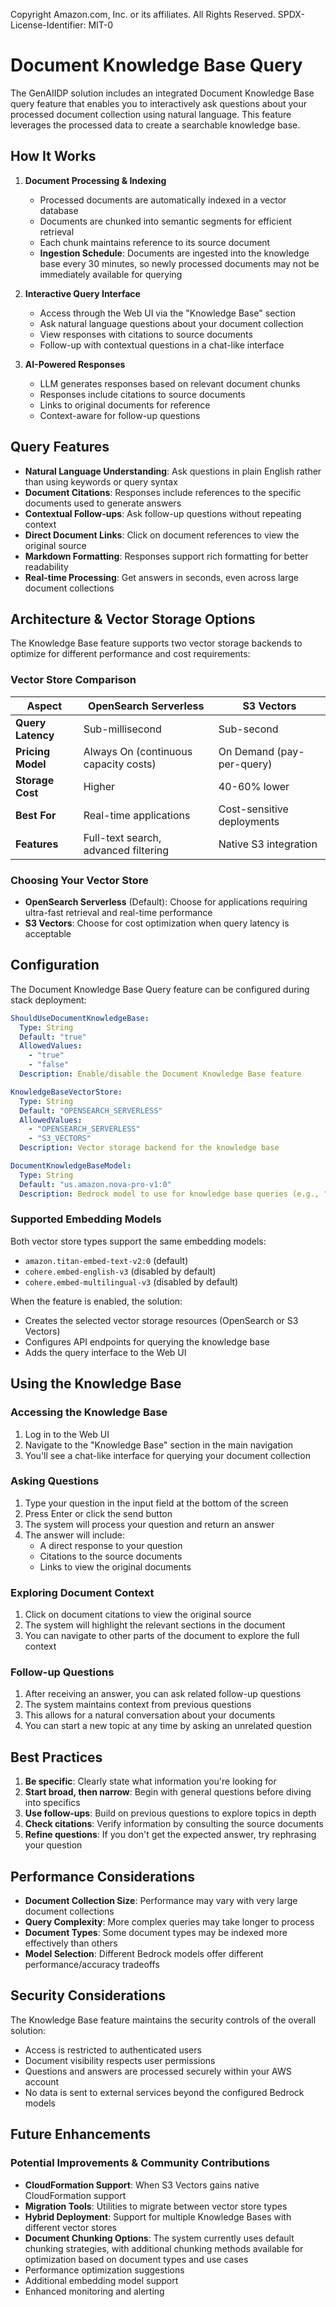 Copyright Amazon.com, Inc. or its affiliates. All Rights Reserved.
SPDX-License-Identifier: MIT-0

# Document Knowledge Base Query

The GenAIIDP solution includes an integrated Document Knowledge Base query feature that enables you to interactively ask questions about your processed document collection using natural language. This feature leverages the processed data to create a searchable knowledge base.

## How It Works

1. **Document Processing & Indexing**
   - Processed documents are automatically indexed in a vector database
   - Documents are chunked into semantic segments for efficient retrieval
   - Each chunk maintains reference to its source document
   - **Ingestion Schedule**: Documents are ingested into the knowledge base every 30 minutes, so newly processed documents may not be immediately available for querying

2. **Interactive Query Interface**
   - Access through the Web UI via the "Knowledge Base" section
   - Ask natural language questions about your document collection
   - View responses with citations to source documents
   - Follow-up with contextual questions in a chat-like interface

3. **AI-Powered Responses**
   - LLM generates responses based on relevant document chunks
   - Responses include citations to source documents
   - Links to original documents for reference
   - Context-aware for follow-up questions

## Query Features

- **Natural Language Understanding**: Ask questions in plain English rather than using keywords or query syntax
- **Document Citations**: Responses include references to the specific documents used to generate answers
- **Contextual Follow-ups**: Ask follow-up questions without repeating context
- **Direct Document Links**: Click on document references to view the original source
- **Markdown Formatting**: Responses support rich formatting for better readability
- **Real-time Processing**: Get answers in seconds, even across large document collections

## Architecture & Vector Storage Options

The Knowledge Base feature supports two vector storage backends to optimize for different performance and cost requirements:

### Vector Store Comparison

| Aspect | OpenSearch Serverless | S3 Vectors |
|--------|----------------------|------------|
| **Query Latency** | Sub-millisecond | Sub-second |
| **Pricing Model** | Always On (continuous capacity costs) | On Demand (pay-per-query) |
| **Storage Cost** | Higher | 40-60% lower |
| **Best For** | Real-time applications | Cost-sensitive deployments |
| **Features** | Full-text search, advanced filtering | Native S3 integration |

### Choosing Your Vector Store

- **OpenSearch Serverless** (Default): Choose for applications requiring ultra-fast retrieval and real-time performance
- **S3 Vectors**: Choose for cost optimization when query latency is acceptable

## Configuration

The Document Knowledge Base Query feature can be configured during stack deployment:

```yaml
ShouldUseDocumentKnowledgeBase:
  Type: String
  Default: "true"
  AllowedValues:
    - "true"
    - "false"
  Description: Enable/disable the Document Knowledge Base feature

KnowledgeBaseVectorStore:
  Type: String
  Default: "OPENSEARCH_SERVERLESS"
  AllowedValues:
    - "OPENSEARCH_SERVERLESS"
    - "S3_VECTORS"
  Description: Vector storage backend for the knowledge base

DocumentKnowledgeBaseModel:
  Type: String
  Default: "us.amazon.nova-pro-v1:0"
  Description: Bedrock model to use for knowledge base queries (e.g., "us.anthropic.claude-3-7-sonnet-20250219-v1:0")
```

### Supported Embedding Models

Both vector store types support the same embedding models:
- `amazon.titan-embed-text-v2:0` (default)
- `cohere.embed-english-v3`  (disabled by default)
- `cohere.embed-multilingual-v3` (disabled by default)

When the feature is enabled, the solution:
- Creates the selected vector storage resources (OpenSearch or S3 Vectors)
- Configures API endpoints for querying the knowledge base
- Adds the query interface to the Web UI

## Using the Knowledge Base

### Accessing the Knowledge Base

1. Log in to the Web UI
2. Navigate to the "Knowledge Base" section in the main navigation
3. You'll see a chat-like interface for querying your document collection

### Asking Questions

1. Type your question in the input field at the bottom of the screen
2. Press Enter or click the send button
3. The system will process your question and return an answer
4. The answer will include:
   - A direct response to your question
   - Citations to the source documents
   - Links to view the original documents

### Exploring Document Context

1. Click on document citations to view the original source
2. The system will highlight the relevant sections in the document
3. You can navigate to other parts of the document to explore the full context

### Follow-up Questions

1. After receiving an answer, you can ask related follow-up questions
2. The system maintains context from previous questions
3. This allows for a natural conversation about your documents
4. You can start a new topic at any time by asking an unrelated question

## Best Practices

1. **Be specific**: Clearly state what information you're looking for
2. **Start broad, then narrow**: Begin with general questions before diving into specifics
3. **Use follow-ups**: Build on previous questions to explore topics in depth
4. **Check citations**: Verify information by consulting the source documents
5. **Refine questions**: If you don't get the expected answer, try rephrasing your question

## Performance Considerations

- **Document Collection Size**: Performance may vary with very large document collections
- **Query Complexity**: More complex queries may take longer to process
- **Document Types**: Some document types may be indexed more effectively than others
- **Model Selection**: Different Bedrock models offer different performance/accuracy tradeoffs

## Security Considerations

The Knowledge Base feature maintains the security controls of the overall solution:

- Access is restricted to authenticated users
- Document visibility respects user permissions
- Questions and answers are processed securely within your AWS account
- No data is sent to external services beyond the configured Bedrock models

## Future Enhancements

### Potential Improvements & Community Contributions
- **CloudFormation Support**: When S3 Vectors gains native CloudFormation support
- **Migration Tools**: Utilities to migrate between vector store types
- **Hybrid Deployment**: Support for multiple Knowledge Bases with different vector stores
- **Document Chunking Options**: The system currently uses default chunking strategies, with additional chunking methods available for optimization based on document types and use cases
- Performance optimization suggestions
- Additional embedding model support
- Enhanced monitoring and alerting
